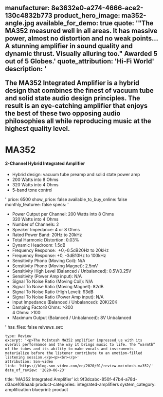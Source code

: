 manufacturer: 8e3632e0-a274-4666-ace2-130c4832b773
product_hero_image: ma352-angle.jpg
available_for_demo: true
quote: '"The MA352 measured well in all areas. It has massive power, almost no distortion and no weak points... A stunning amplifier in sound quality and dynamic thrust. Visually alluring too." Awarded 5 out of 5 Globes.'
quote_attribution: 'Hi-Fi World'
description: '<p>The MA352 Integrated Amplifier is a hybrid design that combines the finest of vacuum tube and solid state audio design principles. The result is an eye-catching amplifier that enjoys the best of these two opposing audio philosophies all while reproducing music at the highest quality level.</p><h1>MA352</h1><h4>2-Channel Hybrid Integrated Amplifier</h4><ul><li>Hybrid design: vacuum tube preamp and solid state power amp</li><li>200 Watts into 8 Ohms</li><li>320 Watts into 4 Ohms</li><li>5-band tone control</li></ul>'
price: 6500
show_price: false
available_to_buy_online: false
monthly_featuree: false
specs: '<ul><li>Power Output per Channel: 200 Watts into 8 Ohms<br>320 Watts into 4 Ohms</li><li>Number of Channels: 2</li><li>Speaker Impedance: 4 or 8 Ohms</li><li>Rated Power Band: 20Hz to 20kHz</li><li>Total Harmonic Distortion: 0.03%</li><li>Dynamic Headroom: 1.5dB</li><li>Frequency Response:&nbsp; +0,-0.5dB20Hz to 20kHz</li><li>Frequency Response: +0, -3dB10Hz to 100kHz</li><li>Sensitivity Phono (Moving Coil): N/A</li><li>Sensitivity Phono (Moving Magnet): 2.5mV</li><li>Sensitivity High Level (Balanced / Unbalanced): 0.5V/0.25V</li><li>Sensitivity (Power Amp input): N/A</li><li>Signal To Noise Ratio (Moving Coil): N/A</li><li>Signal To Noise Ratio (Moving Magnet): 82dB</li><li>Signal To Noise Ratio (High Level): 93dB</li><li>Signal To Noise Ratio (Power Amp input): N/A</li><li>Input Impedance (Balanced / Unbalanced): 20K/20K</li><li>Damping Factor8 Ohms: &gt;200<br>4 Ohms: &gt;100</li><li>Maximum Output (Balanced / Unbalanced): 8V Unbalanced</li></ul>'
has_files: false
reivews_set:
  -
    type: Review
    excerpt: '<p>The McIntosh MA352 amplifier impressed us with its overall performance and the way it brings music to life. The “warmth” of the tubes and its ability to make vocals and instruments materialize before the listener contribute to an emotion-filled listening session.</p><p><br></p>'
    attribution: Son-video
    link: 'https://blog.son-video.com/en/2020/01/review-mcintosh-ma352/'
    date_of_review: '2020-06-23'
title: 'MA352 Integrated Amplifier'
id: 9f3dcabc-850f-47b4-a78d-d3ace109aaab
product-categories: integrated-amplifiers
system_category: amplification
blueprint: product
